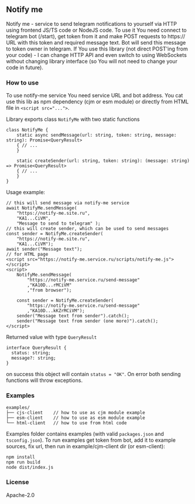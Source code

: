 ## Notify me
Notify me - service to send telegram notifications to yourself
via HTTP using frontend JS/TS code or NodeJS code. To use it
You need connect to telegram bot (/start), get token from
it and make POST requests to https:// URL with this token and
required message text. Bot will send this message to token
owner in telegram. If You use this library (not direct POST'ing
from your code) - I can change HTTP API and even switch to using
WebSockets without changing library interface (so You will not
need to change your code in future).

### How to use
To use notify-me service You need service URL and bot address.
You cat use this lib as npm dependency (cjm or esm module) or
directly from HTML file in `<script src="...">`.

Library exports class `NotifyMe` with two static functions
```JS
class NotifyMe {
    static async sendMessage(url: string, token: string, message: string): Promise<QueryResult>
    { // ...
    }

    static createSender(url: string, token: string): (message: string) => Promise<QueryResult>
    { // ...
    }
}
```
Usage example:
```JS
// this will send message via notify-me service
await NotifyMe.sendMessage(
    "https://notify-me.site.ru",
    "KA1...CiVM",
    "Message to send to telegram" );
// this will create sender, which can be used to send messages
const sender = NotifyMe.createSender(
    "https://notify-me.site.ru",
    "KA1...CiVM");
await sender("Message text");
// for HTML page
<script src="https://notify-me.service.ru/scripts/notify-me.js"></script>
<script>
    NotifyMe.sendMessage(
        "https://notify-me.service.ru/send-message"
        ,"KA10D...rMCiVM"
        ,"from browser");

    const sender = NotifyMe.createSender(
        "https://notify-me.service.ru/send-message"
        ,"KA10D...kKZrMCiVM");
    sender("Message text from sender").catch();
    sender("Message text from sender (one more)").catch();
</script>
```
Returned value with type `QueryResult`
```TS
interface QueryResult {
  status: string;
  message?: string;
}
```
on success this object will contain `status = "OK"`.
On error both sending functions will throw exceptions.

### Examples
```
examples/
├── cjs-client    // how to use as cjm module example
├── esm-client    // how to use as esm module example
└── html-client   // how to use from html code
```
Examples folder contains examples (with valid `packages.json` and `tsconfig.json`).
To run examples get token from bot, add it to example sources, fix url, then run in example/cjm-client dir (or esm-client):
```shell
npm install
npm run build
node dist/index.js
```

### License
Apache-2.0
